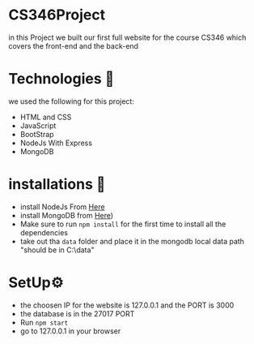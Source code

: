 # CS346Project
in this Project we built our first full website for the course CS346
which covers the front-end and the back-end 

# Technologies 🧠
  we used the following for this project:
  - HTML and CSS 
  - JavaScript
  - BootStrap
  - NodeJs With Express
  - MongoDB
  
  # installations 🚀
  - install NodeJs From [Here](https://nodejs.org/en/download/)
  - install MongoDB from [Here](https://www.mongodb.com/try/download/community))
  - Make sure to run `npm install` for the first time to install all the dependencies
  - take out tha `data` folder and place it in the mongodb local data path "should be in C:\\data"
  
  # SetUp⚙️
  - the choosen IP for the website is 127.0.0.1 and the PORT is 3000
  - the database is in the 27017 PORT
  - Run `npm start`
  - go to 127.0.0.1 in your browser


